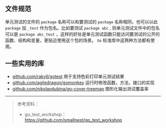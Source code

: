 ## 文件规范

单元测试的⽂件的 `package` 名称可以和要测试的 `package` 名称相同，也可以以此 `package` 加 `_test` 作为包名。⽐如要测试 `package abc` , 则单元测试⽂件中的包名可以是 `package abc_test` ，这样的好处是单元测试函数只能访问要测试的公开的函数、结构和变量，更贴近使⽤这个包的场景。 `Go` 标准库中这两种⽅法都有使⽤。

## 一些实用的库

- [github.com/rakyll/gotest](https://github.com/rakyll/gotest) 用于支持色彩打印单元测试结果
- [github.com/agiledragon/gomonkey](https://github.com/agiledragon/gomonkey) 运行时修改函数，方法，接口的实现
- [github.com/nikolaydubina/go-cover-treemap](https://github.com/nikolaydubina/go-cover-treemap) 图形化输出测试覆盖率

---

> 参考资料：
> - go_test_workshop：https://github.com/smallnest/go_test_workshop